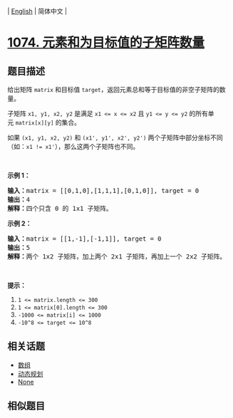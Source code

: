 
| [English](README_EN.md) | 简体中文 |
# [1074. 元素和为目标值的子矩阵数量](https://leetcode-cn.com/problems/number-of-submatrices-that-sum-to-target/)
## 题目描述
<p>给出矩阵&nbsp;<code>matrix</code>&nbsp;和目标值&nbsp;<code>target</code>，返回元素总和等于目标值的非空子矩阵的数量。</p>

<p>子矩阵&nbsp;<code>x1, y1, x2, y2</code>&nbsp;是满足 <code>x1 &lt;= x &lt;= x2</code>&nbsp;且&nbsp;<code>y1 &lt;= y &lt;= y2</code>&nbsp;的所有单元&nbsp;<code>matrix[x][y]</code>&nbsp;的集合。</p>

<p>如果&nbsp;<code>(x1, y1, x2, y2)</code> 和&nbsp;<code>(x1&#39;, y1&#39;, x2&#39;, y2&#39;)</code>&nbsp;两个子矩阵中部分坐标不同（如：<code>x1 != x1&#39;</code>），那么这两个子矩阵也不同。</p>

<p>&nbsp;</p>

<p><strong>示例 1：</strong></p>

<pre><strong>输入：</strong>matrix = [[0,1,0],[1,1,1],[0,1,0]], target = 0
<strong>输出：</strong>4
<strong>解释：</strong>四个只含 0 的 1x1 子矩阵。
</pre>

<p><strong>示例 2：</strong></p>

<pre><strong>输入：</strong>matrix = [[1,-1],[-1,1]], target = 0
<strong>输出：</strong>5
<strong>解释：</strong>两个 1x2 子矩阵，加上两个 2x1 子矩阵，再加上一个 2x2 子矩阵。
</pre>

<p>&nbsp;</p>

<p><strong><strong>提示：</strong></strong></p>

<ol>
	<li><code>1 &lt;= matrix.length &lt;= 300</code></li>
	<li><code>1 &lt;= matrix[0].length &lt;= 300</code></li>
	<li><code>-1000 &lt;= matrix[i] &lt;= 1000</code></li>
	<li><code>-10^8 &lt;= target &lt;= 10^8</code></li>
</ol>

## 相关话题
- [数组](https://leetcode-cn.com/tag/array)
- [动态规划](https://leetcode-cn.com/tag/dynamic-programming)
- [None](https://leetcode-cn.com/tag/sliding-window)
## 相似题目

